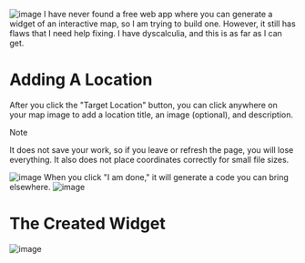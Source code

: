 ![image](https://github.com/user-attachments/assets/9d14401d-4fe8-4c66-a5dd-bc3f5d95a2b4)
I have never found a free web app where you can generate a widget of an interactive map, so I am trying to build one. However, it still has flaws that I need help fixing. I have dyscalculia, and this is as far as I can get.

# Adding A Location
After you click the "Target Location" button, you can click anywhere on your map image to add a location title, an image (optional), and description. 
> [!NOTE]
> It does not save your work, so if you leave or refresh the page, you will lose everything. It also does not place coordinates correctly for small file sizes.

![image](https://github.com/user-attachments/assets/702fd4c0-eca8-44e6-926e-fd00d4dd876b)
When you click "I am done," it will generate a code you can bring elsewhere.
![image](https://github.com/user-attachments/assets/22bf585d-847f-45de-a042-2aa3b7b5f16c)


# The Created Widget

![image](https://github.com/user-attachments/assets/6b87ffa8-ff21-4517-96c9-a008f46cd863)
